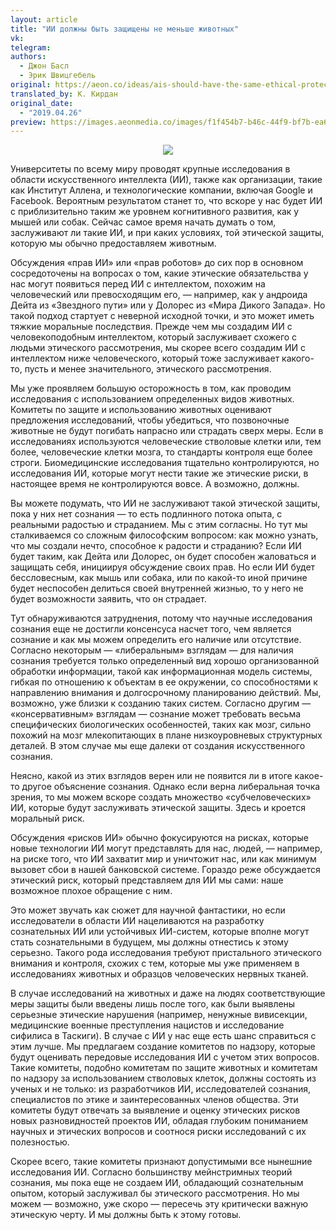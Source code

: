 ```yaml
---
layout: article
title: "ИИ должны быть защищены не меньше животных"
vk: 
telegram: 
authors:
  - Джон Басл
  - Эрик Швицгебель
original: https://aeon.co/ideas/ais-should-have-the-same-ethical-protections-as-animals
translated_by: К. Кирдан
original_date:
  - "2019.04.26"
preview: https://images.aeonmedia.co/images/f1f454b7-b46c-44f9-bf7b-ea6667b1adef/sized-robot-dog.jpg
---
```

<center><img src="https://images.aeonmedia.co/images/f1f454b7-b46c-44f9-bf7b-ea6667b1adef/sized-robot-dog.jpg"/></center>

Университеты по всему миру проводят крупные исследования в области искусственного интеллекта (ИИ), также как организации, такие как Институт Аллена, и технологические компании, включая Google и Facebook. Вероятным результатом станет то, что вскоре у нас будет ИИ с приблизительно таким же уровнем когнитивного развития, как у мышей или собак. Сейчас самое время начать думать о том, заслуживают ли такие ИИ, и при каких условиях, той этической защиты, которую мы обычно предоставляем животным.

Обсуждения «прав ИИ»‎ или «прав роботов» до сих пор в основном сосредоточены на вопросах о том, какие этические обязательства у нас могут появиться перед ИИ с интеллектом, похожим на человеческий или превосходящим его, — например, как у андроида Дейта из «Звездного пути» или у Долорес из «Мира Дикого Запада». Но такой подход стартует с неверной исходной точки, и это может иметь тяжкие моральные последствия. Прежде чем мы создадим ИИ с человекоподобным интеллектом, который заслуживает схожего с людьми этического рассмотрения, мы скорее всего создадим ИИ с интеллектом ниже человеческого, который тоже заслуживает какого-то, пусть и менее значительного, этического рассмотрения.

Мы уже проявляем большую осторожность в том, как проводим исследования с использованием определенных видов животных. Комитеты по защите и использованию животных оценивают предложения исследований, чтобы убедиться, что позвоночные животные не будут погибать напрасно или страдать сверх меры. Если в исследованиях используются человеческие стволовые клетки или, тем более, человеческие клетки мозга, то стандарты контроля еще более строги. Биомедицинские исследования тщательно контролируются, но исследования ИИ, которые могут нести такие же этические риски, в настоящее время не контролируются вовсе. А возможно, должны.

Вы можете подумать, что ИИ не заслуживают такой этической защиты, пока у них нет сознания — то есть подлинного потока опыта, с реальными радостью и страданием. Мы с этим согласны. Но тут мы сталкиваемся со сложным философским вопросом: как можно узнать, что мы создали нечто, способное к радости и страданию? Если ИИ будет таким, как Дейта или Долорес, он будет способен жаловаться и защищать себя, инициируя обсуждение своих прав. Но если ИИ будет бессловесным, как мышь или собака, или по какой-то иной причине будет неспособен делиться своей внутренней жизнью, то у него не будет возможности заявить, что он страдает.

Тут обнаруживаются затруднения, потому что научные исследования сознания еще не достигли консенсуса насчет того, чем является сознание и как мы можем определить его наличие или отсутствие. Согласно некоторым — «либеральным» взглядам — для наличия сознания требуется только определенный вид хорошо организованной обработки информации, такой как информационная модель системы, гибкая по отношению к объектам в ее окружении, со способностями к направлению внимания и долгосрочному планированию действий. Мы, возможно, уже близки к созданию таких систем. Согласно другим — «консервативным» взглядам — сознание может требовать весьма специфических биологических особенностей, таких как мозг, сильно похожий на мозг млекопитающих в плане низкоуровневых структурных деталей. В этом случае мы еще далеки от создания искусственного сознания.

Неясно, какой из этих взглядов верен или не появится ли в итоге какое-то другое объяснение сознания. Однако если верна либеральная точка зрения, то мы можем вскоре создать множество «субчеловеческих» ИИ, которые будут заслуживать этической защиты. Здесь и кроется моральный риск.

Обсуждения «рисков ИИ» обычно фокусируются на рисках, которые новые технологии ИИ могут представлять для нас, людей, — например, на риске того, что ИИ захватит мир и уничтожит нас, или как минимум вызовет сбои в нашей банковской системе. Гораздо реже обсуждается этический риск, который представляем для ИИ мы сами: наше возможное плохое обращение с ним.

Это может звучать как сюжет для научной фантастики, но если исследователи в области ИИ нацеливаются на разработку сознательных ИИ или устойчивых ИИ-систем, которые вполне могут стать сознательными в будущем, мы должны отнестись к этому серьезно. Такого рода исследования требуют пристального этического внимания и контроля, схожих с тем, которые мы уже применяем в исследованиях животных и образцов человеческих нервных тканей.

В случае исследований на животных и даже на людях соответствующие меры защиты были введены лишь после того, как были выявлены серьезные этические нарушения (например, ненужные вивисекции, медицинские военные преступления нацистов и исследование сифилиса в Таскиги). В случае с ИИ у нас еще есть шанс справиться с этим лучше. Мы предлагаем создание комитетов по надзору, которые будут оценивать передовые исследования ИИ с учетом этих вопросов. Такие комитеты, подобно комитетам по защите животных и комитетам по надзору за использованием стволовых клеток, должны состоять из ученых и не только: из разработчиков ИИ, исследователей сознания, специалистов по этике и заинтересованных членов общества. Эти комитеты будут отвечать за выявление и оценку этических рисков новых разновидностей проектов ИИ, обладая глубоким пониманием научных и этических вопросов и соотнося риски исследований с их полезностью.

Скорее всего, такие комитеты признают допустимыми все нынешние исследования ИИ. Согласно большинству мейнстримных теорий сознания, мы пока еще не создаем ИИ, обладающий сознательным опытом, который заслуживал бы этического рассмотрения. Но мы можем — возможно, уже скоро — пересечь эту критически важную этическую черту. И мы должны быть к этому готовы.
